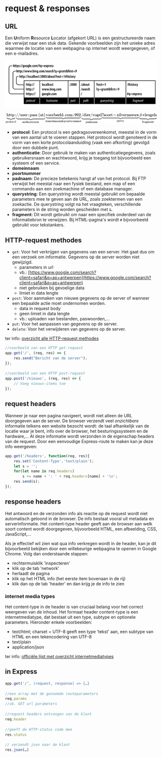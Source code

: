 # request & responses

## URL

Een **U**niform **R**esource **L**ocator \(afgekort URL\) is een gestructureerde naam die verwijst naar een stuk data. Gekende voorbeelden zijn het unieke adres waarmee de locatie van een webpagina op internet wordt weergegeven, of een e-mailadres.

![](../.gitbook/assets/image%20%283%29.png)

![](../.gitbook/assets/image%20%284%29.png)

* **protocol**: Een protocol is een gedragsovereenkomst, meestal in de vorm van een aantal uit te voeren stappen. Het protocol wordt genoteerd in de vorm van een korte protocolaanduiding \(vaak een afkorting\) gevolgd door een dubbele punt.
* **authenticatie**: Door gebruik te maken van authenticatiegegevens, zoals gebruikersnaam en wachtwoord, krijg je toegang tot bijvoorbeeld een systeem of een service.
* **domeinnaam**
* **poortnummer**
* **padnaam**: De precieze betekenis hangt af van het protocol. Bij FTP verwijst het meestal naar een fysiek bestand, een map of een commando aan een zoekmachine of een database manager.
* **querystring**: Een querystring wordt meestal gebruikt om bepaalde parameters mee te geven aan de URL, zoals zoektermen van een zoekactie. De querystring volgt na het vraagteken, verschillende parameters in de string worden gescheiden met `&`.
* **fragment:** Dit wordt gebruikt om naar een specifiek onderdeel van de informatiebron te verwijzen. Bij HTML-pagina's wordt `#` bijvoorbeeld gebruikt voor tekstankers. 

## HTTP-request methodes

* `get`: Voor het verkrijgen van gegevens van een server. Het gaat dus om een verzoek om informatie. Gegevens op de server worden niet gewijzigd.
  * parameters in url 
  * vb.: [https://www.google.com/search?client=safari&q=ap+antwerpen](https://www.google.com/search?client=safari&q=ap+antwerpen) 
  * niet gebruiken bij gevoelige data 
  * limiet in data lengte
* `post`: Voor aanmaken van nieuwe gegevens op de server of wanneer een bepaalde actie moet ondernomen worden.
  * data in request body
  * geen limiet in data lengte
  * vb.: uploaden van bestanden, paswoorden,...
* `put`: Voor het aanpassen van gegevens op de server.
* `delete`: Voor het verwijderen van gegevens op de server.

ter info: [overzicht alle HTTP-request methodes](https://developer.mozilla.org/en-US/docs/Web/HTTP/Methods)

```javascript
//voorbeeld van een HTTP get-request
app.get('/', (req, res) => {
    res.send("Bericht van de server");
});

//voorbeeld van een HTTP post-request
app.post('/nieuws', (req, res) => {
    // Voeg nieuws-items toe
});
```

## request headers

Wanneer je naar een pagina navigeert, wordt niet alleen de URL doorgegeven aan de server. De browser verzendt veel _onzichtbare_ informatie telkens een website bezocht wordt: de taal afhankelijk van de locatie waar je bent, info over de browser, het besturingssysteem en de hardware,... Al deze informatie wordt verzonden in de eigenschap headers van de request. Door een eenvoudige Express-route te maken kan je deze info weergeven:

```javascript
app.get('/headers', function(req, res){    	
	res.set('Content-Type','text/plain');    
	let s = '';    
	for(let name in req.headers) 
		s += name + ': ' + req.headers[name] + '\n';
	res.send(s);    
});
```

## response headers

Het antwoord en de verzonden info als reactie op de request wordt niet automatisch getoond in de browser. De info bestaat vooral uit metadata en serverinformatie. Het content-type header geeft aan de browser aan welk soort content wordt doorgegeven, bijvoorbeeld HTML, een afbeelding, CSS, JavaScript,...

Als je effectief wil zien wat qua info verkregen wordt in de header, kan je dit bijvoorbeeld bekijken door een willekeurige webpagina te openen in Google Chrome. Volg dan onderstaande stappen:

* rechtermuisklik 'inspecteren'
* klik op de tab 'network'
* herlaadt de pagina
* klik op het HTML info \(het eerste item bovenaan in de rij\)
* klik dan op de tab 'header' en dan krijg je de info te zien

### internet media types

Het content-type in de header is van cruciaal belang voor het correct weergeven van de inhoud. Het formaat header content-type is een internetmediatype, dat bestaat uit een type, subtype en optionele parameters. Hieronder enkele voorbeelden: 

* text/html; charset = UTF-8 geeft een type 'tekst' aan, een subtype van HTML en een tekencodering van UTF-8
* text/plain
* application/json

ter info: [officiële lijst met overzicht internetmediatypes](https://www.iana.org/assignments/media-types/media-types.xhtml)

## in Express

```javascript
app.get('/’, (request, response) => {…}

//een array met de genoemde routeparameters
req.params
//vb. GET url parameters

//request headers ontvangen van de klant
req.header

//geeft de HTTP-status code mee
res.status

// verzendt json naar de klant
res.json(…)
```

